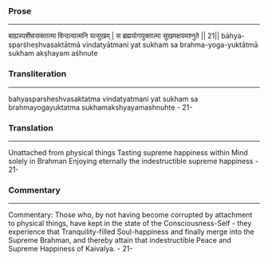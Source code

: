 ### Prose 
 --- 
बाह्यस्पर्शेष्वसक्तात्मा विन्दत्यात्मनि यत्सुखम् |
स ब्रह्मयोगयुक्तात्मा सुखमक्षयमश्नुते || 21||
bāhya-sparśheṣhvasaktātmā vindatyātmani yat sukham
sa brahma-yoga-yuktātmā sukham akṣhayam aśhnute

### Transliteration 
 --- 
bahyasparsheshvasaktatma vindatyatmani yat sukham sa brahmayogayuktatma sukhamakshyayamashnuhte - 21-

### Translation 
 --- 
Unattached from physical things Tasting supreme happiness within Mind solely in Brahman Enjoying eternally the indestructible supreme happiness - 21-

### Commentary 
 --- 
Commentary: Those who, by not having become corrupted by attachment to physical things, have kept in the state of the Consciousness-Self - they experience that Tranquility-filled Soul-happiness and finally merge into the Supreme Brahman, and thereby attain that indestructible Peace and Supreme Happiness of Kaivalya. - 21-